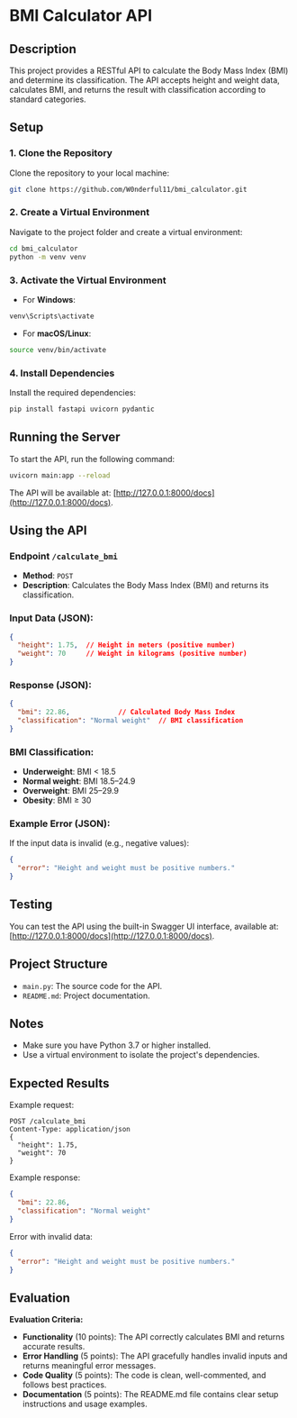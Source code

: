 # BMI Calculator API

## Description

This project provides a RESTful API to calculate the Body Mass Index (BMI) and determine its classification. The API accepts height and weight data, calculates BMI, and returns the result with classification according to standard categories.

## Setup

### 1. Clone the Repository

Clone the repository to your local machine:

```bash
git clone https://github.com/W0nderful11/bmi_calculator.git
```

### 2. Create a Virtual Environment

Navigate to the project folder and create a virtual environment:

```bash
cd bmi_calculator
python -m venv venv
```

### 3. Activate the Virtual Environment

- For **Windows**:

```bash
venv\Scripts\activate
```

- For **macOS/Linux**:

```bash
source venv/bin/activate
```

### 4. Install Dependencies

Install the required dependencies:

```bash
pip install fastapi uvicorn pydantic
```

## Running the Server

To start the API, run the following command:

```bash
uvicorn main:app --reload
```

The API will be available at: [http://127.0.0.1:8000/docs](http://127.0.0.1:8000/docs).

## Using the API

### Endpoint `/calculate_bmi`

- **Method**: `POST`
- **Description**: Calculates the Body Mass Index (BMI) and returns its classification.

### Input Data (JSON):

```json
{
  "height": 1.75,  // Height in meters (positive number)
  "weight": 70     // Weight in kilograms (positive number)
}
```

### Response (JSON):

```json
{
  "bmi": 22.86,            // Calculated Body Mass Index
  "classification": "Normal weight"  // BMI classification
}
```

### BMI Classification:

- **Underweight**: BMI < 18.5
- **Normal weight**: BMI 18.5–24.9
- **Overweight**: BMI 25–29.9
- **Obesity**: BMI ≥ 30

### Example Error (JSON):

If the input data is invalid (e.g., negative values):

```json
{
  "error": "Height and weight must be positive numbers."
}
```

## Testing

You can test the API using the built-in Swagger UI interface, available at: [http://127.0.0.1:8000/docs](http://127.0.0.1:8000/docs).

## Project Structure

- `main.py`: The source code for the API.
- `README.md`: Project documentation.

## Notes

- Make sure you have Python 3.7 or higher installed.
- Use a virtual environment to isolate the project's dependencies.

## Expected Results

Example request:

```http
POST /calculate_bmi
Content-Type: application/json
{
  "height": 1.75,
  "weight": 70
}
```

Example response:

```json
{
  "bmi": 22.86,
  "classification": "Normal weight"
}
```

Error with invalid data:

```json
{
  "error": "Height and weight must be positive numbers."
}
```

## Evaluation

**Evaluation Criteria:**

- **Functionality** (10 points): The API correctly calculates BMI and returns accurate results.
- **Error Handling** (5 points): The API gracefully handles invalid inputs and returns meaningful error messages.
- **Code Quality** (5 points): The code is clean, well-commented, and follows best practices.
- **Documentation** (5 points): The README.md file contains clear setup instructions and usage examples.

